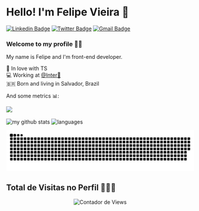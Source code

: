 # Hello! I'm Felipe Vieira 👋

[![Linkedin Badge](https://img.shields.io/badge/-LinkedIn-blue?style=flat-square&logo=Linkedin&logoColor=white&link=https://www.linkedin.com/in/felipe-vieira-a6983513a/)](https://www.linkedin.com/in/felipe-vieira-a6983513a/)
[![Twitter Badge](https://img.shields.io/badge/-Twitter-1ca0f1?style=flat-square&labelColor=1ca0f1&logo=twitter&logoColor=white&link=https://twitter.com/felipe_vlima)](https://twitter.com/felipe_vlima)
[![Gmail Badge](https://img.shields.io/badge/-Gmail-c14438?style=flat-square&logo=Gmail&logoColor=white&link=mailto:felipe.lima@agilize.com.br)](mailto:felipe.lima@agilize.com.br)

### Welcome to my profile :man_technologist:

My name is Felipe and I'm front-end developer.

 💙  In love with TS<br>
 💻  Working at [@Inter🧡](https://www.bancointer.com.br)<br>
 🇧🇷  Born and living in Salvador, Brazil <br>

And some metrics 📊:

<p align="start">
 <img src="https://github-profile-trophy.vercel.app/?username=felipevlima&column=7&theme=onedark"/>
</p>
<p align="start">
 <img src="https://github-readme-stats.vercel.app/api?username=felipevlima&show_icons=true&theme=tokyonight" alt="my github stats" width="420"/>&nbsp;<img src="https://github-readme-stats.vercel.app/api/top-langs/?username=felipevlima&layout=compact&theme=tokyonight" alt="languages" height="165">
</p>

![Snake animation](https://github.com/felipevlima/felipevlima/blob/output/github-contribution-grid-snake.svg)

<h2>Total de Visitas no Perfil 🕵🏾‍♂️</h2>
<p align="center">
   <img src="https://profile-counter.glitch.me/felipevlima/count.svg" alt="Contador de Views"> 
</p>
